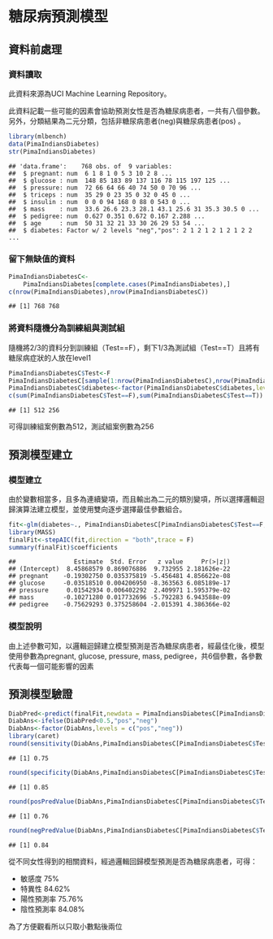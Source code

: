 糖尿病預測模型
================

資料前處理
----------

### 資料讀取

此資料來源為UCI Machine Learning Repository。

此資料記載一些可能的因素會協助預測女性是否為糖尿病患者，一共有八個參數。另外，分類結果為二元分類，包括非糖尿病患者(neg)與糖尿病患者(pos) 。

``` r
library(mlbench)
data(PimaIndiansDiabetes)
str(PimaIndiansDiabetes) 
```

    ## 'data.frame':    768 obs. of  9 variables:
    ##  $ pregnant: num  6 1 8 1 0 5 3 10 2 8 ...
    ##  $ glucose : num  148 85 183 89 137 116 78 115 197 125 ...
    ##  $ pressure: num  72 66 64 66 40 74 50 0 70 96 ...
    ##  $ triceps : num  35 29 0 23 35 0 32 0 45 0 ...
    ##  $ insulin : num  0 0 0 94 168 0 88 0 543 0 ...
    ##  $ mass    : num  33.6 26.6 23.3 28.1 43.1 25.6 31 35.3 30.5 0 ...
    ##  $ pedigree: num  0.627 0.351 0.672 0.167 2.288 ...
    ##  $ age     : num  50 31 32 21 33 30 26 29 53 54 ...
    ##  $ diabetes: Factor w/ 2 levels "neg","pos": 2 1 2 1 2 1 2 1 2 2 ...

### 留下無缺值的資料

``` r
PimaIndiansDiabetesC<-
    PimaIndiansDiabetes[complete.cases(PimaIndiansDiabetes),] 
c(nrow(PimaIndiansDiabetes),nrow(PimaIndiansDiabetesC))
```

    ## [1] 768 768

### 將資料隨機分為訓練組與測試組

隨機將2/3的資料分到訓練組（Test==F），剩下1/3為測試組（Test==T）且將有糖尿病症狀的人放在level1

``` r
PimaIndiansDiabetesC$Test<-F 
PimaIndiansDiabetesC[sample(1:nrow(PimaIndiansDiabetesC),nrow(PimaIndiansDiabetesC)/3),]$Test<-T
PimaIndiansDiabetesC$diabetes<-factor(PimaIndiansDiabetesC$diabetes,levels=c("pos","neg"))
c(sum(PimaIndiansDiabetesC$Test==F),sum(PimaIndiansDiabetesC$Test==T))
```

    ## [1] 512 256

可得訓練組案例數為512，測試組案例數為256

預測模型建立
------------

### 模型建立

由於變數相當多，且多為連續變項，而且輸出為二元的類別變項，所以選擇邏輯迴歸演算法建立模型，並使用雙向逐步選擇最佳參數組合。

``` r
fit<-glm(diabetes~., PimaIndiansDiabetesC[PimaIndiansDiabetesC$Test==F,],family="binomial")
library(MASS)
finalFit<-stepAIC(fit,direction = "both",trace = F)
summary(finalFit)$coefficients
```

    ##                Estimate  Std. Error   z value     Pr(>|z|)
    ## (Intercept)  8.45868579 0.869076886  9.732955 2.181626e-22
    ## pregnant    -0.19302750 0.035375819 -5.456481 4.856622e-08
    ## glucose     -0.03518510 0.004206950 -8.363563 6.085189e-17
    ## pressure     0.01542934 0.006402292  2.409971 1.595379e-02
    ## mass        -0.10271280 0.017732696 -5.792283 6.943588e-09
    ## pedigree    -0.75629293 0.375258604 -2.015391 4.386366e-02

### 模型說明

由上述參數可知，以邏輯迴歸建立模型預測是否為糖尿病患者，經最佳化後，模型使用參數為pregnant, glucose, pressure, mass, pedigree，共6個參數，各參數代表每一個可能影響的因素

預測模型驗證
------------

``` r
DiabPred<-predict(finalFit,newdata = PimaIndiansDiabetesC[PimaIndiansDiabetesC$Test==T,])
DiabAns<-ifelse(DiabPred<0.5,"pos","neg") 
DiabAns<-factor(DiabAns,levels = c("pos","neg"))
library(caret)
round(sensitivity(DiabAns,PimaIndiansDiabetesC[PimaIndiansDiabetesC$Test==T,]$diabetes),digit = 2)
```

    ## [1] 0.75

``` r
round(specificity(DiabAns,PimaIndiansDiabetesC[PimaIndiansDiabetesC$Test==T,]$diabetes),digit = 2)
```

    ## [1] 0.85

``` r
round(posPredValue(DiabAns,PimaIndiansDiabetesC[PimaIndiansDiabetesC$Test==T,]$diabetes),digit = 2)
```

    ## [1] 0.76

``` r
round(negPredValue(DiabAns,PimaIndiansDiabetesC[PimaIndiansDiabetesC$Test==T,]$diabetes),digit = 2)
```

    ## [1] 0.84

從不同女性得到的相關資料，經過邏輯回歸模型預測是否為糖尿病患者，可得：

-   敏感度 75%
-   特異性 84.62%
-   陽性預測率 75.76%
-   陰性預測率 84.08%

為了方便觀看所以只取小數點後兩位
